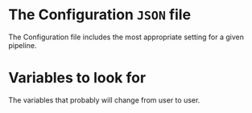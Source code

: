 # The Configuration `JSON` file

The Configuration file includes the most appropriate setting for a given pipeline.

# Variables to look for

The variables that probably will change from user to user. 